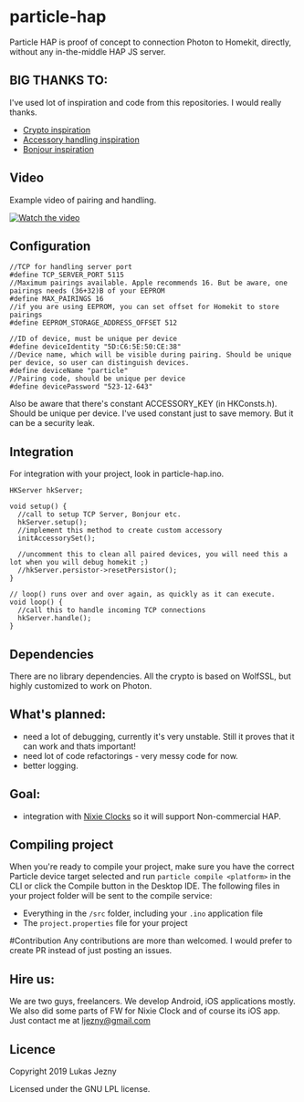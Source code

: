 # particle-hap

Particle HAP is proof of concept to connection Photon to Homekit, directly, without any in-the-middle HAP JS server.

## BIG THANKS TO:
I've used lot of inspiration and code from this repositories. I would really thanks.

- [Crypto inspiration](https://github.com/maximkulkin/esp-homekit-demo)
- [Accessory handling inspiration](https://github.com/etwmc/Personal-HomeKit-HAP)
- [Bonjour inspiration](https://github.com/moflo/homekit-particle)

## Video

Example video of pairing and handling.

[![Watch the video](https://img.youtube.com/vi/jLw-PZ73Wlw/hqdefault.jpg)](https://youtu.be/jLw-PZ73Wlw)

## Configuration

```
//TCP for handling server port
#define TCP_SERVER_PORT 5115
//Maximum pairings available. Apple recommends 16. But be aware, one pairings needs (36+32)B of your EEPROM
#define MAX_PAIRINGS 16
//if you are using EEPROM, you can set offset for Homekit to store pairings
#define EEPROM_STORAGE_ADDRESS_OFFSET 512

//ID of device, must be unique per device
#define deviceIdentity "5D:C6:5E:50:CE:38"
//Device name, which will be visible during pairing. Should be unique per device, so user can distinguish devices.
#define deviceName "particle"
//Pairing code, should be unique per device
#define devicePassword "523-12-643"
```

Also be aware that there's constant ACCESSORY_KEY (in HKConsts.h). Should be unique per device. I've used constant just to save memory. But it can be a security leak.

## Integration
For integration with your project, look in particle-hap.ino.

```
HKServer hkServer;

void setup() {
  //call to setup TCP Server, Bonjour etc.
  hkServer.setup();
  //implement this method to create custom accessory
  initAccessorySet();

  //uncomment this to clean all paired devices, you will need this a lot when you will debug homekit ;)
  //hkServer.persistor->resetPersistor();
}

// loop() runs over and over again, as quickly as it can execute.
void loop() {
  //call this to handle incoming TCP connections
  hkServer.handle();
}

```

## Dependencies
There are no library dependencies. All the crypto is based on WolfSSL, but highly customized to work on Photon.

## What's planned:
- need a lot of debugging, currently it's very unstable. Still it proves that it can work and thats important!
- need lot of code refactorings - very messy code for now.
- better logging.

## Goal:
- integration with [Nixie Clocks](https://www.daliborfarny.com) so it will support Non-commercial HAP.

## Compiling project
When you're ready to compile your project, make sure you have the correct Particle device target selected and run `particle compile <platform>` in the CLI or click the Compile button in the Desktop IDE. The following files in your project folder will be sent to the compile service:

- Everything in the `/src` folder, including your `.ino` application file
- The `project.properties` file for your project

#Contribution
Any contributions are more than welcomed. I would prefer to create PR instead of just posting an issues.

## Hire us:
We are two guys, freelancers. We develop Android, iOS applications mostly. We also did some parts of FW for Nixie Clock and of course its iOS app.
Just contact me at [ljezny@gmail.com](mailto:ljezny@gmail.com)

## Licence
Copyright 2019 Lukas Jezny

Licensed under the GNU LPL license.
